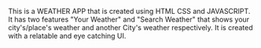 This is a WEATHER APP that is created using HTML CSS and JAVASCRIPT.
It has two features "Your Weather" and "Search Weather" that shows your city's/place's weather and another City's weather respectively.
It is created with a relatable and eye catching UI.
